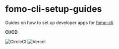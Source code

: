 # fomo-cli-setup-guides

Guides on how to set up developer apps for [fomo-cli](https://github.com/igor-26/fomo-cli).

**CI/CD**

![CircleCI](https://dl.circleci.com/status-badge/img/gh/igor-26/fomo-cli-setup/tree/master.svg?style=svg)
![Vercel](https://vercelbadge.vercel.app/api/igor-26/fomo-cli-setup)
